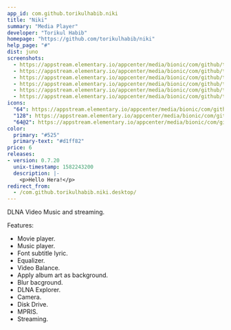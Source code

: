 ```yaml
---
app_id: com.github.torikulhabib.niki
title: "Niki"
summary: "Media Player"
developer: "Torikul Habib"
homepage: "https://github.com/torikulhabib/niki"
help_page: "#"
dist: juno
screenshots:
  - https://appstream.elementary.io/appcenter/media/bionic/com/github/torikulhabib.niki/25199EA37085175E04F83A37FDED0621/screenshots/image-1_orig.png
  - https://appstream.elementary.io/appcenter/media/bionic/com/github/torikulhabib.niki/25199EA37085175E04F83A37FDED0621/screenshots/image-2_orig.png
  - https://appstream.elementary.io/appcenter/media/bionic/com/github/torikulhabib.niki/25199EA37085175E04F83A37FDED0621/screenshots/image-3_orig.png
  - https://appstream.elementary.io/appcenter/media/bionic/com/github/torikulhabib.niki/25199EA37085175E04F83A37FDED0621/screenshots/image-4_orig.png
  - https://appstream.elementary.io/appcenter/media/bionic/com/github/torikulhabib.niki/25199EA37085175E04F83A37FDED0621/screenshots/image-5_orig.png
  - https://appstream.elementary.io/appcenter/media/bionic/com/github/torikulhabib.niki/25199EA37085175E04F83A37FDED0621/screenshots/image-6_orig.png
icons:
  "64": https://appstream.elementary.io/appcenter/media/bionic/com/github/torikulhabib.niki/25199EA37085175E04F83A37FDED0621/icons/64x64/com.github.torikulhabib.niki_com.github.torikulhabib.niki.png
  "128": https://appstream.elementary.io/appcenter/media/bionic/com/github/torikulhabib.niki/25199EA37085175E04F83A37FDED0621/icons/128x128/com.github.torikulhabib.niki_com.github.torikulhabib.niki.png
  "64@2": https://appstream.elementary.io/appcenter/media/bionic/com/github/torikulhabib.niki/25199EA37085175E04F83A37FDED0621/icons/64x64@2/com.github.torikulhabib.niki_com.github.torikulhabib.niki.png
color:
  primary: "#525"
  primary-text: "#d1ff82"
price: 6
releases:
- version: 0.7.20
  unix-timestamp: 1582243200
  description: |-
    <p>Hello Hera!</p>
redirect_from:
  - /com.github.torikulhabib.niki.desktop/
---
```


<p>DLNA Video Music and streaming.</p>
<p>Features:</p>
<ul>
  <li>Movie player.</li>
  <li>Music player.</li>
  <li>Font subtitle lyric.</li>
  <li>Equalizer.</li>
  <li>Video Balance.</li>
  <li>Apply album art as background.</li>
  <li>Blur bacground.</li>
  <li>DLNA Explorer.</li>
  <li>Camera.</li>
  <li>Disk Drive.</li>
  <li>MPRIS.</li>
  <li>Streaming.</li>
</ul>
<p></p>